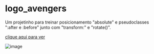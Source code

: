 # logo_avengers

Um projetinho para treinar posicionamento "absolute" e pseudoclasses ":after e :before" junto com "transform:" e "rotate()".

[clique aqui para ver](http://clever-throat.surge.sh/)

![image](https://user-images.githubusercontent.com/65303066/166166510-e12becda-93ff-4758-a364-fa9a8722371c.png)
